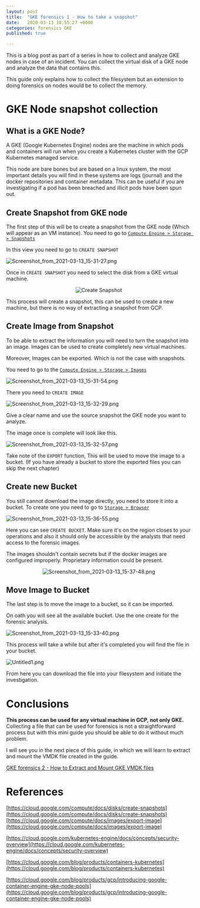 ```yaml
---
layout: post
title:  "GKE forensics 1 - How to take a snapshot"
date:   2020-03-13 18:55:27 +0000
categories: forensics GKE
published: true

---
```



This is a blog post as part of a series in how to collect and analyze GKE nodes in case of an incident. You can collect the virtual disk of a GKE node and analyze the data that contains this.

This guide only explains how to collect the filesystem but an extension to doing forensics on nodes would be to collect the memory.

# GKE Node snapshot collection

## What is a GKE Node?

A GKE (Google Kubernetes Engine) nodes are the machine in which pods and containers will run when you create a Kubernetes cluster with the GCP Kubernetes managed service.

This node are bare bones but are based on a linux system, the most important details you will find in these systems are logs (journal) and the docker repositories and container metadata. This can be useful if you are investigating if a pod has been breached and illicit pods have been spun out.

## Create Snapshot from GKE node

The first step of this will be to create a snapshot from the GKE node (Which will appear as an VM instance). You need to go to [`Compute Engine > Storage > Snapshots`](https://console.cloud.google.com/compute/snapshots)

In this view you need to go to `CREATE SNAPSHOT`

![Screenshot_from_2021-03-13_15-31-27.png](/images/a6882c7d55f649ae826f200e4d352d0c/Screenshot_from_2021-03-13_15-31-27.png)

Once in `CREATE SNAPSHOT` you need to select the disk from a GKE virtual machine.
<p align="center">
 <img src="/images/a6882c7d55f649ae826f200e4d352d0c/Untitled.png" alt="Create Snapshot"/>
</p>

This process will create a snapshot, this can be used to create a new machine, but there is no way of extracting a snapshot from GCP.

## Create Image from Snapshot

To be able to extract the information you will need to turn the snapshot into an image. Images can be used to create completely new virtual machines.

Moreover, Images can be exported. Which is not the case with snapshots.

You need to go to the [`Compute Engine > Storage > Images`](https://console.cloud.google.com/compute/images)

![Screenshot_from_2021-03-13_15-31-54.png](/images/a6882c7d55f649ae826f200e4d352d0c/Screenshot_from_2021-03-13_15-31-54.png)

There you need to `CREATE IMAGE`

![Screenshot_from_2021-03-13_15-32-29.png](/images/a6882c7d55f649ae826f200e4d352d0c/Screenshot_from_2021-03-13_15-32-29.png)

Give a clear name and use the source snapshot the GKE node you want to analyze.

The image once is complete will look like this.

![Screenshot_from_2021-03-13_15-32-57.png](/images/a6882c7d55f649ae826f200e4d352d0c/Screenshot_from_2021-03-13_15-32-57.png)

Take note of the `EXPORT` function, This will be used to move the image to a bucket. (If you have already a bucket to store the exported files you can skip the next chapter)

## Create new Bucket

You still cannot download the image directly, you need to store it into a bucket. To create one you need to go to [`Storage > Browser`](https://console.cloud.google.com/storage/browser)

![Screenshot_from_2021-03-13_15-36-55.png](/images/a6882c7d55f649ae826f200e4d352d0c/Screenshot_from_2021-03-13_15-36-55.png)

Here you can see `CREATE BUCKET`. Make sure it's on the region closes to your operations and also it should only be accessible by the analysts that need access to the forensic images.

The images shouldn't contain secrets but if the docker images are configured improperly. Proprietary information could be present.

<p align="center">
 <img src="/images/a6882c7d55f649ae826f200e4d352d0c/Screenshot_from_2021-03-13_15-37-48.png" alt="Screenshot_from_2021-03-13_15-37-48.png"/>
</p>

## Move Image to Bucket

The last step is to move the image to a bucket, so it can be imported.

On oath you will see all the available bucket. Use the one create for the forensic analysis.

![Screenshot_from_2021-03-13_15-33-40.png](/images/a6882c7d55f649ae826f200e4d352d0c/Screenshot_from_2021-03-13_15-33-40.png)

This process will take a while but after it's completed you will find the file in your bucket.

![Untitled1.png](/images/a6882c7d55f649ae826f200e4d352d0c/Untitled1.png)

From here you can download the file into your filesystem and initiate the investigation.

# Conclusions

**This process can be used for any virtual machine in GCP, not only GKE.** Collecting a file that can be used for forensics is not a straightforward process but with this mini guide you should be able to do it without much problem.

I will see you in the next piece of this guide, in which we will learn to extract and mount the VMDK file created in the guide.

[GKE forensics 2 - How to Extract and Mount GKE VMDK files](https://www.notion.so/GKE-forensics-2-How-to-Extract-and-Mount-GKE-VMDK-files-1b0a1d9ae98d4cc3a4b7506dbe38dc99)

# References

[https://cloud.google.com/compute/docs/disks/create-snapshots](https://cloud.google.com/compute/docs/disks/create-snapshots)[https://cloud.google.com/compute/docs/images/export-image](https://cloud.google.com/compute/docs/images/export-image)

[https://cloud.google.com/kubernetes-engine/docs/concepts/security-overview](https://cloud.google.com/kubernetes-engine/docs/concepts/security-overview)

[https://cloud.google.com/blog/products/containers-kubernetes](https://cloud.google.com/blog/products/containers-kubernetes)

[https://cloud.google.com/blog/products/gcp/introducing-google-container-engine-gke-node-pools](https://cloud.google.com/blog/products/gcp/introducing-google-container-engine-gke-node-pools)
